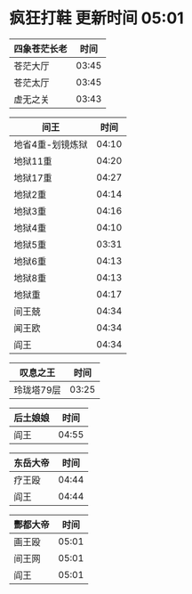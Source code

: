 # 疯狂打鞋 更新时间 05:01

| 四象苍茫长老   | 时间    |
|--------|-------|
| 苍茫大厅 | 03:45 |
| 苍茫太厅 | 03:45 |
| 虚无之关 | 03:43 |

| 间王   | 时间    |
|--------|-------|
| 地省4重-划镜炼狱 | 04:10 |
| 地狱11重 | 04:20 |
| 地狱17重 | 04:27 |
| 地狱2重 | 04:14 |
| 地狱3重 | 04:16 |
| 地狱4重 | 04:10 |
| 地狱5重 | 03:31 |
| 地狱6重 | 04:13 |
| 地狱8重 | 04:13 |
| 地狱重 | 04:17 |
| 间王兢 | 04:34 |
| 闻王欧 | 04:34 |
| 阎王 | 04:34 |

| 叹息之王   | 时间    |
|--------|-------|
| 玲珑塔79层 | 03:25 |

| 后土娘娘   | 时间    |
|--------|-------|
| 阎王 | 04:55 |

| 东岳大帝   | 时间    |
|--------|-------|
| 疗王殴 | 04:44 |
| 阎王 | 04:44 |

| 酆都大帝   | 时间    |
|--------|-------|
| 画王殴 | 05:01 |
| 间王网 | 05:01 |
| 阎王 | 05:01 |